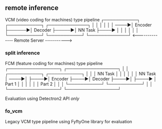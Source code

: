 ## remote inference

VCM (video coding for machines) type pipeline 
     ┌───────────┐       ┌───────────┐      ┌─────────────┐
     │           │       │           │      │             │
────►│  Encoder  ├──────►│  Decoder  ├─────►│   NN Task   ├────►
     │           │       │           │      │             │
     └───────────┘       └───────────┘      └─────────────┘
                      <-------------- Remote Server ----------->


### split inference
FCM (feature coding for machines) type pipeline 
     ┌─────────────────┐                                         ┌─────────────────┐
     │                 │     ┌───────────┐     ┌───────────┐     │                 │
     │     NN Task     │     │           │     │           │     │      NN Task    │
────►│                 ├────►│  Encoder  ├────►│  Decoder  ├────►│                 ├────►
     │      Part 1     │     │           │     │           │     │      Part 2     │
     │                 │     └───────────┘     └───────────┘     │                 │
     └─────────────────┘                                         └─────────────────┘

Evaluation using Detectron2 API _only_

### fo_vcm

Legacy VCM type pipeline using FyftyOne library for evaluation